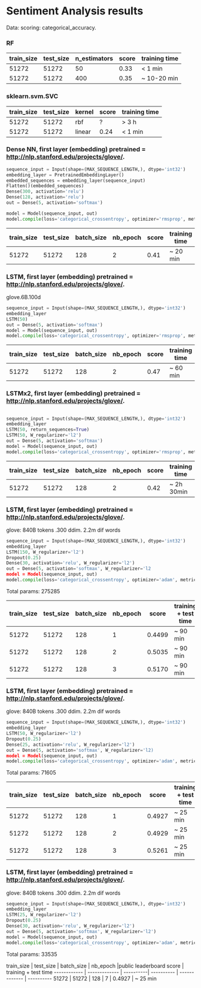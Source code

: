 # Sentiment Analysis results
Data: scoring: categorical_accuracy.
### RF


train_size | test_size | n_estimators |score | training time
------------ | ------------- | ---------- | ------------- | ----------
51272 | 51272 | 50 | 0.33 | < 1 min
51272 | 51272 | 400 | 0.35 | ~ 10-20 min

### sklearn.svm.SVC


train_size | test_size | kernel |score | training time
------------ | ------------- | ---------- | ------------- | ----------
51272 | 51272 | rbf | ? | > 3 h
51272 | 51272 | linear | 0.24 | < 1 min 


### Dense NN, first layer (embedding) pretrained = http://nlp.stanford.edu/projects/glove/.
```python
sequence_input = Input(shape=(MAX_SEQUENCE_LENGTH,), dtype='int32')
embedding_layer = PretrainedEmbeddingLayer()
embedded_sequences = embedding_layer(sequence_input)
Flatten()(embedded_sequences)
Dense(300, activation='relu')
Dense(128, activation='relu')
out = Dense(5, activation='softmax')

model = Model(sequence_input, out)
model.compile(loss='categorical_crossentropy', optimizer='rmsprop', metrics=['acc'])
```

train_size | test_size | batch_size |nb_epoch |score | training time
------------ | ------------- | ----------| ---------- | ------------- | ----------
51272 | 51272 | 128 | 2 | 0.41 | ~ 20 min

### LSTM, first layer (embedding) pretrained = http://nlp.stanford.edu/projects/glove/. 

glove.6B.100d


```python
sequence_input = Input(shape=(MAX_SEQUENCE_LENGTH,), dtype='int32')
embedding_layer
LSTM(50)
out = Dense(5, activation='softmax')
model = Model(sequence_input, out)
model.compile(loss='categorical_crossentropy', optimizer='rmsprop', metrics=['acc'])
```

train_size | test_size | batch_size |nb_epoch |score | training time
------------ | ------------- | ----------| ---------- | ------------- | ----------
51272 | 51272 | 128 | 2 | 0.47 | ~ 60 min


### LSTMx2, first layer (embedding) pretrained = http://nlp.stanford.edu/projects/glove/.
```python

sequence_input = Input(shape=(MAX_SEQUENCE_LENGTH,), dtype='int32')
embedding_layer
LSTM(50, return_sequences=True)
LSTM(50, W_regularizer='l2')
out = Dense(5, activation='softmax')
model = Model(sequence_input, out)
model.compile(loss='categorical_crossentropy', optimizer='rmsprop', metrics=['acc'])
```

train_size | test_size | batch_size |nb_epoch |score | training time
------------ | ------------- | ----------| ---------- | ------------- | ----------
51272 | 51272 | 128 | 2 | 0.42 | ~  2h 30min

### LSTM, first layer (embedding) pretrained = http://nlp.stanford.edu/projects/glove/. 
glove: 840B tokens .300 ddim. 2.2m dif words

```python
sequence_input = Input(shape=(MAX_SEQUENCE_LENGTH,), dtype='int32')
embedding_layer
LSTM(150, W_regularizer='l2')
Dropout(0.25)
Dense(30, activation='relu', W_regularizer='l2')
out = Dense(5, activation='softmax', W_regularizer='l2
model = Model(sequence_input, out)
model.compile(loss='categorical_crossentropy', optimizer='adam', metrics=['acc'])
```
Total params: 275285


train_size | test_size | batch_size | nb_epoch |score | training + test time
------------ | ------------- | ----------| ---------- | ------------- | ----------
51272 | 51272 | 128 | 1 | 0.4499 | ~ 90 min
51272 | 51272 | 128 | 2 | 0.5035 | ~ 90 min
51272 | 51272 | 128 | 3 | 0.5170 | ~ 90 min

### LSTM, first layer (embedding) pretrained = http://nlp.stanford.edu/projects/glove/. 
glove: 840B tokens .300 ddim. 2.2m dif words

```python
sequence_input = Input(shape=(MAX_SEQUENCE_LENGTH,), dtype='int32')
embedding_layer
LSTM(50, W_regularizer='l2')
Dropout(0.25)
Dense(25, activation='relu', W_regularizer='l2')
out = Dense(5, activation='softmax', W_regularizer='l2)
model = Model(sequence_input, out)
model.compile(loss='categorical_crossentropy', optimizer='adam', metrics=['acc'])
```
Total params: 71605


train_size | test_size | batch_size | nb_epoch |score | training + test time
------------ | ------------- | ----------| ---------- | ------------- | ----------
51272 | 51272 | 128 | 1 | 0.4927 | ~ 25 min
51272 | 51272 | 128 | 2 | 0.4929 | ~ 25 min
51272 | 51272 | 128 | 3 | 0.5261 | ~ 25 min

### LSTM, first layer (embedding) pretrained = http://nlp.stanford.edu/projects/glove/. 
glove: 840B tokens .300 ddim. 2.2m dif words

```python
sequence_input = Input(shape=(MAX_SEQUENCE_LENGTH,), dtype='int32')
embedding_layer
LSTM(25, W_regularizer='l2')
Dropout(0.25)
Dense(30, activation='relu', W_regularizer='l2')
out = Dense(5, activation='softmax', W_regularizer='l2')
model = Model(sequence_input, out)
model.compile(loss='categorical_crossentropy', optimizer='adam', metrics=['acc'])
```
Total params: 33535

train_size | test_size | batch_size | nb_epoch |public 
leaderboard score 
| training + test time
------------ | ------------- | ----------| ---------- | ------------- | ----------
51272 | 51272 | 128 | 7 | 0.4927 | ~ 25 min


